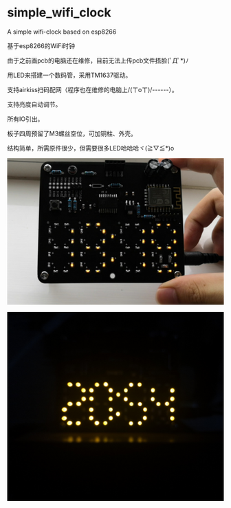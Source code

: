 # simple_wifi_clock
A simple wifi-clock based on esp8266

基于esp8266的WiFi时钟

由于之前画pcb的电脑还在维修，目前无法上传pcb文件捂脸(ﾟДﾟ*)ﾉ

用LED来搭建一个数码管，采用TM1637驱动。

支持airkiss扫码配网（程序也在维修的电脑上/(ㄒoㄒ)/------）。

支持亮度自动调节。

所有IO引出。

板子四周预留了M3螺丝空位，可加铜柱、外壳。

结构简单，所需原件很少，但需要很多LED哈哈哈ヾ(≧▽≦*)o


![image](https://github.com/tantaizining/simple_wifi_clock/blob/main/images/1.jpg)


![image](https://github.com/tantaizining/simple_wifi_clock/blob/main/images/2.jpg)
